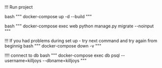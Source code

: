 !!! Run project


bash """
 docker-compose up -d --build 
"""

bash """
 docker-compose exec web python manage.py migrate --noinput
"""

!!! If you had problems during set up - try next command and try again from beginnig 
bash """
docker-compose down -v
"""


!!!! connect to db
bash """
docker-compose exec db psql --username=killjoys --dbname=killjoys
"""